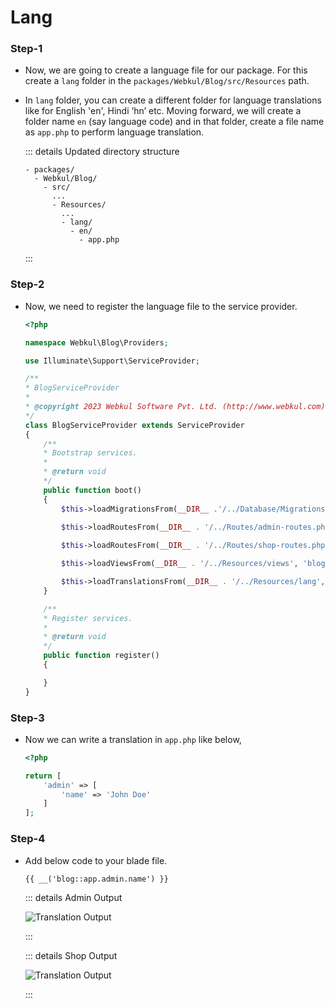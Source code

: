 # Lang

### Step-1

- Now, we are going to create a language file for our package. For this create a `lang` folder in the `packages/Webkul/Blog/src/Resources` path.

- In `lang` folder, you can create a different folder for language translations like for English 'en', Hindi ‘hn’ etc. Moving forward, we will create a folder name `en` (say language code) and in that folder, create a file name as `app.php` to perform language translation.

  ::: details Updated directory structure

  ```
  - packages/
    - Webkul/Blog/
      - src/
        ...
        - Resources/
          ...
          - lang/
            - en/
              - app.php
  ```

  :::

### Step-2

- Now, we need to register the language file to the service provider.

  ```php
  <?php

  namespace Webkul\Blog\Providers;

  use Illuminate\Support\ServiceProvider;

  /**
  * BlogServiceProvider
  *
  * @copyright 2023 Webkul Software Pvt. Ltd. (http://www.webkul.com)
  */
  class BlogServiceProvider extends ServiceProvider
  {
      /**
      * Bootstrap services.
      *
      * @return void
      */
      public function boot()
      {
          $this->loadMigrationsFrom(__DIR__ .'/../Database/Migrations');
          
          $this->loadRoutesFrom(__DIR__ . '/../Routes/admin-routes.php');

          $this->loadRoutesFrom(__DIR__ . '/../Routes/shop-routes.php');

          $this->loadViewsFrom(__DIR__ . '/../Resources/views', 'blog');

          $this->loadTranslationsFrom(__DIR__ . '/../Resources/lang', 'blog');
      }

      /**
      * Register services.
      *
      * @return void
      */
      public function register()
      {

      }
  }
  ```

### Step-3

- Now we can write a translation in `app.php` like below,

  ```php
  <?php

  return [
      'admin' => [
          'name' => 'John Doe'
      ]
  ];
  ```

### Step-4

- Add below code to your blade file.

  ```html
  {{ __('blog::app.admin.name') }}
  ```

  ::: details Admin Output

  ![Translation Output](../../assets/images/1.5.x/package-development/blog-admin-lang-output.png)

  :::

  ::: details Shop Output

  ![Translation Output](../../assets/images/1.5.x/package-development/blog-shop-lang-output.png)

  :::